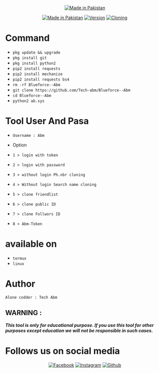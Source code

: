 <p align="center">
<a href="https://bit.ly/3jLqF1P"><img title="Made in Pakistan" src="https://img.shields.io/badge/MADE%20IN-Pakistan-SCRIPT?colorA=%23ff8100&colorB=%23017e40&colorC=%23ff0000&style=for-the-badge"></a>
</p>
<p align="center">
<a href="https://bit.ly/3jLqF1P"><img title="Made in Pakistan" src="https://img.shields.io/badge/Tool-Blurforce--Abm-green.svg"></a>
<a href="https://bit.ly/3jLqF1P"><img title="Version" src="https://img.shields.io/badge/Version-3.0-green.svg?style=flat-square"></a>
<a href="https://bit.ly/3jLqF1P"><img title="Cloning" src="https://img.shields.io/badge/Cloning%3F-yes-green.svg"></a>

</p>

# Command
  
* `pkg update && upgrade`
* `pkg install git`
* `pkg install python2`
* `pip2 install requests`
* `pip2 install mechanize`
* `pip2 install requests bs4`
* `rm -rf Blueforce--Abm`
* `git clone https://github.com/Tech-abm/Blueforce--Abm`
* `cd Blueforce--Abm`
* `python2 ab.sys`

# Tool User And Pasa
  
* `Username : Abm`
*  Option
  
* `1 > login with token`
* `2 > login with password`
* `3 > without login Ph.nbr cloning`
* `4 > Without login Search name cloning`
* `5 > clone friendlist`
* `6 > clone public ID`
* `7 > clone Follwors ID`
* `8 > Abm-Token `

# available on
  
* `termux`
* `linux`

# Author

```
Alone codder : Tech Abm
```
## WARNING : 
***This tool is only for educational purpose. If you use this tool for other purposes except education we will not be responsible in such cases.***

# Follows us on social media
  
<p align="center">
<a href="https://fb.com/Techabm"><img title="Facebook" src="https://img.shields.io/badge/Facebook-red?style=for-the-badge&logo=facebook"></a>
<a href="https://www.instagram.com/Techabm"><img title="Instagram" src="https://img.shields.io/badge/INSTAGRAM-purple?style=for-the-badge&logo=instagram"></a>
<a href="https://github.com/Tech-abm"><img title="Github" src="https://img.shields.io/badge/Github-TECH--ABM-blue?style=for-the-badge&logo=github"></a>
